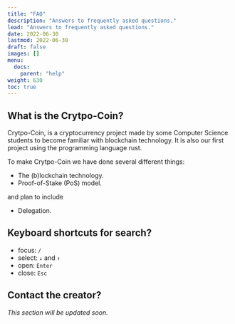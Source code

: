 ```yaml
---
title: "FAQ"
description: "Answers to frequently asked questions."
lead: "Answers to frequently asked questions."
date: 2022-06-30
lastmod: 2022-06-30
draft: false
images: []
menu:
  docs:
    parent: "help"
weight: 630
toc: true
---
```


## What is the Crytpo-Coin?

Crytpo-Coin, is a cryptocurrency project made by some Computer Science students to become familiar with blockchain technology.
It is also our first project using the programming language rust.

To make Crytpo-Coin we have done several different things:
- The (b)lockchain technology.
- Proof-of-Stake (PoS) model.

and plan to include 
- Delegation.

## Keyboard shortcuts for search?

- focus: `/`
- select: `↓` and `↑`
- open: `Enter`
- close: `Esc`

## Contact the creator?

_This section will be updated soon._

